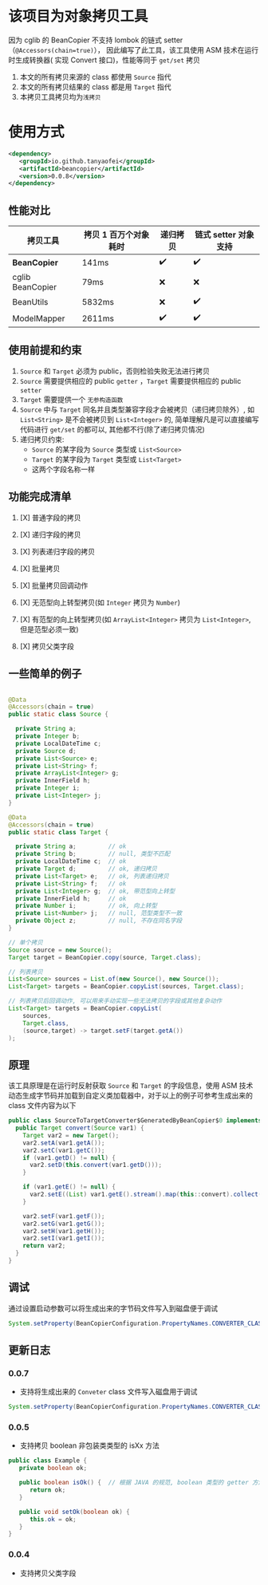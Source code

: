 # 该项目为对象拷贝工具

因为 cglib 的 BeanCopier 不支持 lombok 的链式 setter（`@Accessors(chain=true)`）， 因此编写了此工具，该工具使用 ASM
技术在运行时生成转换器(
实现 Convert 接口)，性能等同于 `get/set` 拷贝

1. 本文的所有拷贝来源的 class 都使用 `Source` 指代
2. 本文的所有拷贝结果的 class 都是用 `Target` 指代
3. 本拷贝工具拷贝均为`浅拷贝`

# 使用方式
```xml
<dependency>
   <groupId>io.github.tanyaofei</groupId>
   <artifactId>beancopier</artifactId>
   <version>0.0.8</version>
</dependency>
```

## 性能对比

| 拷贝工具         | 拷贝 1 百万个对象耗时 | 递归拷贝 | 链式 setter 对象支持 |
| ---------------- | -------- | -------- | -------------------- |
| **BeanCopier**   | 141ms    | ✔️     | ✔️                 |
| cglib BeanCopier | 79ms     | ❌     | ❌                 |
| BeanUtils        | 5832ms   | ❌     | ✔️                 |
| ModelMapper      | 2611ms   | ✔️     | ✔️                 |

## 使用前提和约束

1. `Source` 和 `Target` 必须为 public，否则检验失败无法进行拷贝
2. `Source` 需要提供相应的 public `getter` ，`Target` 需要提供相应的 public `setter`
3. `Target` 需要提供一个 `无参构造函数`
4. `Source` 中与 `Target` 同名并且类型兼容字段才会被拷贝（递归拷贝除外）, 如 `List<String>` 是不会被拷贝到 `List<Integer>`
   的,
   简单理解凡是可以直接编写代码进行 `get/set` 的都可以, 其他都不行(除了递归拷贝情况)
5. 递归拷贝约束:
   + `Source` 的某字段为 `Source` 类型或 `List<Source>`
   + `Target` 的某字段为 `Target` 类型或 `List<Target>`
   + 这两个字段名称一样

## 功能完成清单

1. [X] 普通字段的拷贝

2. [X] 递归字段的拷贝

3. [X] 列表递归字段的拷贝

4. [X] 批量拷贝

5. [X] 批量拷贝回调动作

6. [X] 无范型向上转型拷贝(如 `Integer` 拷贝为 `Number`)

7. [X] 有范型的向上转型拷贝(如 `ArrayList<Integer>` 拷贝为 `List<Integer>`, 但是范型必须一致)

8. [X] 拷贝父类字段

## 一些简单的例子

```java

@Data
@Accessors(chain = true)
public static class Source {

  private String a;
  private Integer b;
  private LocalDateTime c;
  private Source d;
  private List<Source> e;
  private List<String> f;
  private ArrayList<Integer> g;
  private InnerField h;
  private Integer i;
  private List<Integer> j;
}

@Data
@Accessors(chain = true)
public static class Target {

  private String a;         // ok
  private String b;         // null, 类型不匹配
  private LocalDateTime c;  // ok
  private Target d;         // ok, 递归拷贝
  private List<Target> e;   // ok, 列表递归拷贝
  private List<String> f;   // ok
  private List<Integer> g;  // ok, 带范型向上转型
  private InnerField h;     // ok
  private Number i;         // ok, 向上转型
  private List<Number> j;   // null, 范型类型不一致
  private Object z;         // null, 不存在同名字段
}
```

```java
// 单个拷贝
Source source = new Source();
Target target = BeanCopier.copy(source, Target.class);

// 列表拷贝
List<Source> sources = List.of(new Source(), new Source());
List<Target> targets = BeanCopier.copyList(sources, Target.class);

// 列表拷贝后回调动作, 可以用来手动实现一些无法拷贝的字段或其他复杂动作
List<Target> targets = BeanCopier.copyList(
    sources,
    Target.class,
    (source,target) -> target.setF(target.getA())
);
```

## 原理

该工具原理是在运行时反射获取 `Source` 和 `Target` 的字段信息，使用 ASM 技术动态生成字节码并加载到自定义类加载器中，对于以上的例子可参考生成出来的
class 文件内容为以下

```java
public class SourceToTargetConverter$GeneratedByBeanCopier$0 implements Converter<Source, Target> {
  public Target convert(Source var1) {
    Target var2 = new Target();
    var2.setA(var1.getA());
    var2.setC(var1.getC());
    if (var1.getD() != null) {
      var2.setD(this.convert(var1.getD()));
    }

    if (var1.getE() != null) {
      var2.setE((List) var1.getE().stream().map(this::convert).collect(Collectors.toList()));
    }

    var2.setF(var1.getF());
    var2.setG(var1.getG());
    var2.setH(var1.getH());
    var2.setI(var1.getI());
    return var2;
  }
}
```

## 调试

通过设置启动参数可以将生成出来的字节码文件写入到磁盘便于调试
```java
System.setProperty(BeanCopierConfiguration.PropertyNames.CONVERTER_CLASS_DUMP_PATH,"./");
```



## 更新日志

### 0.0.7

+ 支持将生成出来的 `Conveter` class 文件写入磁盘用于调试

```java
System.setProperty(BeanCopierConfiguration.PropertyNames.CONVERTER_CLASS_DUMP_PATH,"./");
```

### 0.0.5

+ 支持拷贝 boolean 非包装类类型的 isXx 方法

```java
public class Example {
   private boolean ok;

   public boolean isOk() {  // 根据 JAVA 的规范, boolean 类型的 getter 方法应当为 isXx 而不是 getXx
      return ok;
   }

   public void setOk(boolean ok) {
      this.ok = ok;
   }
}
```

### 0.0.4
+ 支持拷贝父类字段